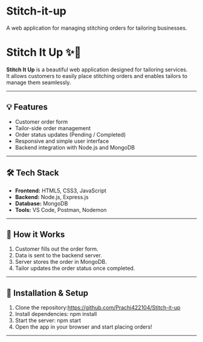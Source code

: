 # Stitch-it-up
A web application for managing stitching orders for tailoring businesses.
# Stitch It Up ✨🧵

**Stitch It Up** is a beautiful web application designed for tailoring services.  
It allows customers to easily place stitching orders and enables tailors to manage them seamlessly.

---

## 💡 Features
- Customer order form
- Tailor-side order management
- Order status updates (Pending / Completed)
- Responsive and simple user interface
- Backend integration with Node.js and MongoDB

---

## 🛠️ Tech Stack
- **Frontend:** HTML5, CSS3, JavaScript
- **Backend:** Node.js, Express.js
- **Database:** MongoDB
- **Tools:** VS Code, Postman, Nodemon

---

## 🧵 How it Works
1. Customer fills out the order form.
2. Data is sent to the backend server.
3. Server stores the order in MongoDB.
4. Tailor updates the order status once completed.

---

## 🚀 Installation & Setup
1. Clone the repository:https://github.com/Prachi422104/Stitch-it-up
2. Install dependencies: npm install
3. Start the server: npm start
4. Open the app in your browser and start placing orders!

---

